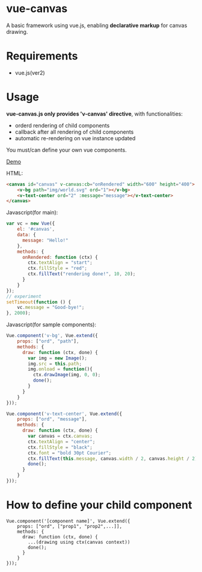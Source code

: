 vue-canvas
===

A basic framework using vue.js, enabling **declarative markup** for canvas drawing.

# Requirements

- vue.js(ver2)

# 

# Usage

**vue-canvas.js only provides 'v-canvas' directive**, with functionalities:

- orderd rendering of child components
- callback after all rendering of child components
- automatic re-rendering on vue instance updated

You must/can define your own vue components.  

[Demo](https://hitokun-s.github.io/tool/vue-canvas.html)

HTML:  
```html
<canvas id="canvas" v-canvas:cb="onRendered" width="600" height="400">
    <v-bg path="img/world.svg" ord="1"></v-bg>
    <v-text-center ord="2" :message="message"></v-text-center>
</canvas>
```

Javascript(for main):  
```javascript
var vc = new Vue({
    el: '#canvas',
    data: {
      message: "Hello!"
    },
    methods: {
      onRendered: function (ctx) {
        ctx.textAlign = "start";
        ctx.fillStyle = "red";
        ctx.fillText("rendering done!", 10, 20);
      }
    }
});
// experiment
setTimeout(function () {
    vc.message = "Good-bye!";
}, 2000);
```

Javascript(for sample components):
```javascript
Vue.component('v-bg', Vue.extend({
    props: ["ord", "path"],
    methods: {
      draw: function (ctx, done) {
        var img = new Image();
        img.src = this.path;
        img.onload = function(){
          ctx.drawImage(img, 0, 0);
          done();
        }
      }
    }
}));

Vue.component('v-text-center', Vue.extend({
    props: ["ord", "message"],
    methods: {
      draw: function (ctx, done) {
        var canvas = ctx.canvas;
        ctx.textAlign = "center";
        ctx.fillStyle = "black";
        ctx.font = "bold 30pt Courier";
        ctx.fillText(this.message, canvas.width / 2, canvas.height / 2);
        done();
      }
    }
}));
```  

# How to define your child component

    Vue.component('[component name]', Vue.extend({
        props: ["ord", ["prop1", "prop2",...]],
        methods: {
          draw: function (ctx, done) {
            ...(drawing using ctx(canvas context))
            done();
          }
        }
    }));
